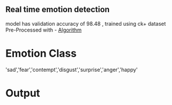 ## **Real time emotion detection**
model has validation accuracy of 98.48 , trained using ck+ dataset<br />
Pre-Processed with - <a href="https://github.com/ajayg99/Edge-Detection-using-Hybrid-Dynamic-Binary-Threshold" target="_blank">Algorithm</a>
# **Emotion Class**
'sad','fear','contempt','disgust','surprise','anger','happy'
# **Output**
